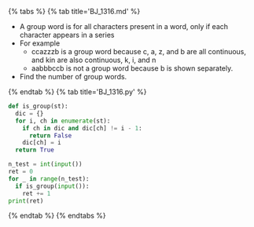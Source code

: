 {% tabs %}
{% tab title='BJ_1316.md' %}

* A group word is for all characters present in a word, only if each character appears in a series
* For example
  * ccazzzb is a group word because c, a, z, and b are all continuous, and kin are also continuous, k, i, and n
  * aabbbccb is not a group word because b is shown separately.
* Find the number of group words.

{% endtab %}
{% tab title='BJ_1316.py' %}

```py
def is_group(st):
  dic = {}
  for i, ch in enumerate(st):
    if ch in dic and dic[ch] != i - 1:
      return False
    dic[ch] = i
  return True

n_test = int(input())
ret = 0
for _ in range(n_test):
  if is_group(input()):
    ret += 1
print(ret)
```

{% endtab %}
{% endtabs %}